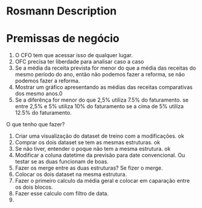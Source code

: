 # Rosmann Description


# Premissas de negócio
1. O CFO tem que acessar isso de qualquer lugar.
2. OFC precisa ter liberdade para analisar caso a caso
3. Se a média da receita prevista for menor do que a média das receitas do mesmo período do ano, então não podemos fazer a reforma, se não podemos fazer a reforma.
4. Mostrar um gráfico apresentando as médias das receitas comparativas dos mesmo anos.0
5. Se a diferênça for menor do que 2,5% utiliza 7.5% do faturamento. se entre 2,5% e 5% utiliza 10% do faturamento se a cima de 5% utiliza 12.5% do faturamento.



O que tenho que fazer?
1. Criar uma visualização do dataset de treino com a modificações. ok
2. Comprar os dois dataset se tem as mesmas estruturas. ok
3. Se não tiver, entender o poque não tem a mesma estrutura. ok
4. Modificar a coluna datetime da previsão para date convencional. Ou testar se as duas funcionam de boas.
5. Fazer os merge entre as duas estruturas? Se fizer o merge.
6. Colocar os dois dataset na mesma estrutura.
7. Fazer o primeiro calculo da média geral e colocar em caparação entre os dois blocos.
8. Fazer esse calculo com filtro de data.
9.  